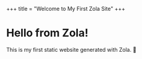 +++
title = "Welcome to My First Zola Site"
+++

# Hello from Zola!

This is my first static website generated with Zola. 🚀
